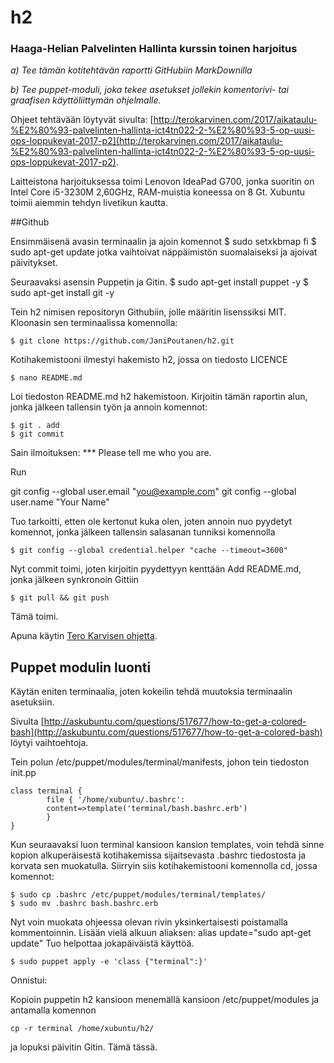 # h2
### Haaga-Helian Palvelinten Hallinta kurssin toinen harjoitus

_a) Tee tämän kotitehtävän raportti GitHubiin MarkDownilla_

_b) Tee puppet-moduli, joka tekee asetukset jollekin komentorivi- tai graafisen käyttöliittymän ohjelmalle._

Ohjeet tehtävään löytyvät sivulta: [http://terokarvinen.com/2017/aikataulu-%E2%80%93-palvelinten-hallinta-ict4tn022-2-%E2%80%93-5-op-uusi-ops-loppukevat-2017-p2](http://terokarvinen.com/2017/aikataulu-%E2%80%93-palvelinten-hallinta-ict4tn022-2-%E2%80%93-5-op-uusi-ops-loppukevat-2017-p2).

Laitteistona harjoituksessa toimi Lenovon IdeaPad G700, jonka suoritin on Intel Core i5-3230M 2,60GHz, RAM-muistia koneessa on 8 Gt. Xubuntu toimii aiemmin tehdyn livetikun kautta.

##Github

Ensimmäisenä avasin terminaalin ja ajoin komennot
	$ sudo setxkbmap fi
	$ sudo apt-get update
jotka vaihtoivat näppäimistön suomalaiseksi ja ajoivat päivitykset.

Seuraavaksi asensin Puppetin ja Gitin.
	$ sudo apt-get install puppet -y
 	$ sudo apt-get install git -y

Tein h2 nimisen repositoryn Githubiin, jolle määritin lisenssiksi MIT. Kloonasin sen terminaalissa komennolla:

	$ git clone https://github.com/JaniPoutanen/h2.git

Kotihakemistooni ilmestyi hakemisto h2, jossa on tiedosto LICENCE

	$ nano README.md

Loi tiedoston README.md h2 hakemistoon. Kirjoitin tämän raportin alun, jonka jälkeen tallensin työn ja annoin komennot:

	$ git . add
	$ git commit

Sain ilmoituksen: 
*** Please tell me who you are.

Run

  git config --global user.email "you@example.com"
  git config --global user.name "Your Name"

Tuo tarkoitti, etten ole kertonut kuka olen, joten annoin nuo pyydetyt komennot, jonka jälkeen tallensin salasanan tunniksi komennolla

	$ git config --global credential.helper "cache --timeout=3600"

Nyt commit toimi, joten kirjoitin pyydettyyn kenttään Add README.md, jonka jälkeen synkronoin Gittiin

	$ git pull && git push

Tämä toimi.

Apuna käytin [Tero Karvisen ohjetta](http://terokarvinen.com/2016/publish-your-project-with-github).

## Puppet modulin luonti

Käytän eniten terminaalia, joten kokeilin tehdä muutoksia terminaalin asetuksiin. 

Sivulta [http://askubuntu.com/questions/517677/how-to-get-a-colored-bash](http://askubuntu.com/questions/517677/how-to-get-a-colored-bash) löytyi vaihtoehtoja.

Tein polun /etc/puppet/modules/terminal/manifests, johon tein tiedoston init.pp

	class terminal {
	        file { '/home/xubuntu/.bashrc':
        	content=>template('terminal/bash.bashrc.erb')
        	}
	}

Kun seuraavaksi luon terminal kansioon kansion templates, voin tehdä sinne kopion alkuperäisestä kotihakemissa sijaitsevasta .bashrc tiedostosta ja korvata sen muokatulla.
Siirryin siis kotihakemistooni komennolla cd, jossa komennot:

	$ sudo cp .bashrc /etc/puppet/modules/terminal/templates/
	$ sudo mv .bashrc bash.bashrc.erb

Nyt voin muokata ohjeessa olevan rivin yksinkertaisesti poistamalla kommentoinnin.
Lisään vielä alkuun aliaksen: alias update="sudo apt-get update"
Tuo helpottaa jokapäiväistä käyttöä.

	$ sudo puppet apply -e 'class {"terminal":}'

Onnistui:

Kopioin puppetin h2 kansioon menemällä kansioon /etc/puppet/modules ja antamalla komennon 

	cp -r terminal /home/xubuntu/h2/

ja lopuksi päivitin Gitin. Tämä tässä.
